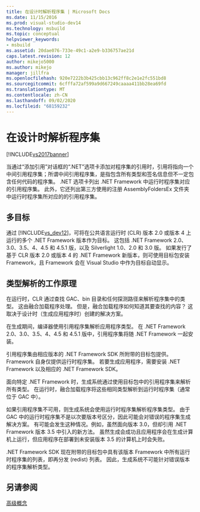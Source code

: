 ```yaml
---
title: 在设计时解析程序集 | Microsoft Docs
ms.date: 11/15/2016
ms.prod: visual-studio-dev14
ms.technology: msbuild
ms.topic: conceptual
helpviewer_keywords:
- msbuild
ms.assetid: 20dae076-733e-49c1-a2e9-b336757ae21d
caps.latest.revision: 12
author: mikejo5000
ms.author: mikejo
manager: jillfra
ms.openlocfilehash: 920e7222b3b425cbb13c962ff8c2e1e2fc551bd8
ms.sourcegitcommit: 6cfffa72af599a9d667249caaaa411bb28ea69fd
ms.translationtype: MT
ms.contentlocale: zh-CN
ms.lasthandoff: 09/02/2020
ms.locfileid: "68159232"
---
```

# <a name="resolving-assemblies-at-design-time"></a>在设计时解析程序集
[!INCLUDE[vs2017banner](../includes/vs2017banner.md)]

当通过“添加引用”对话框的“.NET”选项卡添加对程序集的引用时，引用将指向一个中间引用程序集；所谓中间引用程序集，是指包含所有类型和签名信息但不一定包含任何代码的程序集。 .NET 选项卡列出 .NET Framework 中运行时程序集对应的引用程序集。 此外，它还列出第三方使用的注册 AssemblyFoldersEx 文件夹中运行时程序集所对应的的引用程序集。  
  
## <a name="multi-targeting"></a>多目标  
 通过 [!INCLUDE[vs_dev12](../includes/vs-dev12-md.md)]，可将在公共语言运行时 (CLR) 版本 2.0 或版本 4 上运行的多个 .NET Framework 版本作为目标。 这包括 .NET Framework 2.0、3.0、3.5、4、4.5 和 4.5.1 版，以及 Silverlight 1.0、2.0 和 3.0 版。 如果发行了基于 CLR 版本 2.0 或版本 4 的 .NET Framework 新版本，则可使用目标包安装 Framework，且 Framework 会在 Visual Studio 中作为目标自动显示。  
  
## <a name="how-type-resolution-works"></a>类型解析的工作原理  
 在运行时，CLR 通过查找 GAC、bin 目录和任何探测路径来解析程序集中的类型。 这由融合加载程序处理。 但是，融合加载程序如何知道其要查找的内容？ 这取决于设计时（生成应用程序时）创建的解决方案。  
  
 在生成期间，编译器使用引用程序集解析应用程序类型。 在 .NET Framework 2.0、3.0、3.5、4、4.5 和 4.5.1 版中，引用程序集将随 .NET Framework 一起安装。  
  
 引用程序集由相应版本的 .NET Framework SDK 所附带的目标包提供。 Framework 自身仅提供运行时程序集。 若要生成应用程序，需要安装 .NET Framework 以及相应的 .NET Framework SDK。  
  
 面向特定 .NET Framework 时，生成系统通过使用目标包中的引用程序集来解析所有类型。 在运行时，融合加载程序将这些相同类型解析到运行时程序集（通常位于 GAC 中）。  
  
 如果引用程序集不可用，则生成系统会使用运行时程序集解析程序集类型。 由于 GAC 中的运行时程序集不是以次要版本号区分，因此可能会对错误的程序集生成解决方案。 有可能会发生这种情况。例如，虽然面向版本 3.0，但却引用 .NET Framework 版本 3.5 中引入的新方法。 虽然生成会成功且应用程序会在生成计算机上运行，但应用程序在部署到未安装版本 3.5 的计算机上时会失败。  
  
 .NET Framework SDK 现在附带的目标包中具有该版本 Framework 中所有运行时程序集的列表，即再分发 (redist) 列表。 因此，生成系统不可能针对错误版本的程序集解析类型。  
  
## <a name="see-also"></a>另请参阅  
 [高级概念](../msbuild/msbuild-advanced-concepts.md)
